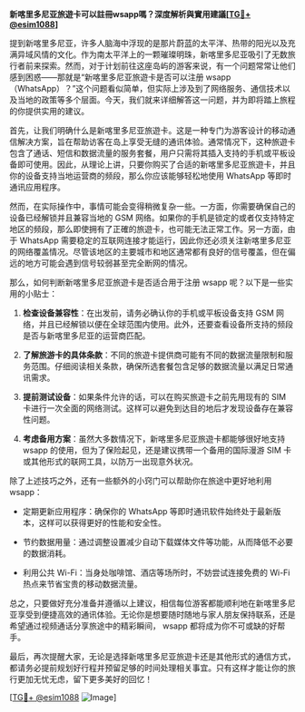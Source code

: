 **新喀里多尼亚旅遊卡可以註冊wsapp嗎？深度解析與實用建議[[TG💪+ @esim1088](https://t.me/s/esim1088)]**

提到新喀里多尼亚，许多人脑海中浮现的是那片蔚蓝的太平洋、热带的阳光以及充满异域风情的文化。作为南太平洋上的一颗璀璨明珠，新喀里多尼亚吸引了无数旅行者前来探索。然而，对于计划前往这座岛屿的游客来说，有一个问题常常让他们感到困惑——那就是“新喀里多尼亚旅遊卡是否可以注册 wsapp（WhatsApp）？”这个问题看似简单，但实际上涉及到了网络服务、通信技术以及当地的政策等多个层面。今天，我们就来详细解答这一问题，并为即将踏上旅程的你提供实用的建议。

首先，让我们明确什么是新喀里多尼亚旅遊卡。这是一种专门为游客设计的移动通信解决方案，旨在帮助访客在岛上享受无缝的通讯体验。通常情况下，这种旅遊卡包含了通话、短信和数据流量的服务套餐，用户只需将其插入支持的手机或平板设备即可使用。因此，从理论上讲，只要你购买了合适的新喀里多尼亚旅遊卡，并且你的设备支持当地运营商的频段，那么你应该能够轻松地使用 WhatsApp 等即时通讯应用程序。

然而，在实际操作中，事情可能会变得稍微复杂一些。一方面，你需要确保自己的设备已经解锁并且兼容当地的 GSM 网络。如果你的手机是锁定的或者仅支持特定地区的频段，那么即使拥有了正確的旅遊卡，也可能无法正常工作。另一方面，由于 WhatsApp 需要稳定的互联网连接才能运行，因此你还必须关注新喀里多尼亚的网络覆盖情况。尽管该地区的主要城市和地区通常都有良好的信号覆盖，但在偏远的地方可能会遇到信号较弱甚至完全断网的情况。

那么，如何判断新喀里多尼亚旅遊卡是否适合用于注册 wsapp 呢？以下是一些实用的小贴士：

1. **检查设备兼容性**：在出发前，请务必确认你的手机或平板设备支持 GSM 网络，并且已经解锁以便在全球范围内使用。此外，还要查看设备所支持的频段是否与新喀里多尼亚的运营商匹配。
   
2. **了解旅游卡的具体条款**：不同的旅遊卡提供商可能有不同的数据流量限制和服务范围。仔细阅读相关条款，确保所选套餐包含足够的数据流量以满足日常通讯需求。

3. **提前测试设备**：如果条件允许的话，可以在购买旅遊卡之前先用现有的 SIM 卡进行一次全面的网络测试。这样可以避免到达目的地后才发现设备存在兼容性问题。

4. **考虑备用方案**：虽然大多数情况下，新喀里多尼亚旅遊卡都能够很好地支持 wsapp 的使用，但为了保险起见，还是建议携带一个备用的国际漫游 SIM 卡或其他形式的联网工具，以防万一出现意外状况。

除了上述技巧之外，还有一些额外的小窍门可以帮助你在旅途中更好地利用 wsapp：

- 定期更新应用程序：确保你的 WhatsApp 等即时通讯软件始终处于最新版本，这样可以获得更好的性能和安全性。
  
- 节约数据用量：通过调整设置减少自动下载媒体文件等功能，从而降低不必要的数据消耗。

- 利用公共 Wi-Fi：当身处咖啡馆、酒店等场所时，不妨尝试连接免费的 Wi-Fi 热点来节省宝贵的移动数据流量。

总之，只要做好充分准备并遵循以上建议，相信每位游客都能顺利地在新喀里多尼亚享受到便捷高效的通讯体验。无论你是想要随时随地与家人朋友保持联系，还是希望通过视频通话分享旅途中的精彩瞬间， wsapp 都将成为你不可或缺的好帮手。

最后，再次提醒大家，无论是选择新喀里多尼亚旅遊卡还是其他形式的通信方式，都请务必提前规划好行程并预留足够的时间处理相关事宜。只有这样才能让你的旅行更加无忧无虑，留下更多美好的回忆！

[[TG💪+ @esim1088](https://t.me/s/esim1088) ![Image](https://i.postimg.cc/4NQfJmqS/Snipaste-2025-05-13-00-14-12.png)]